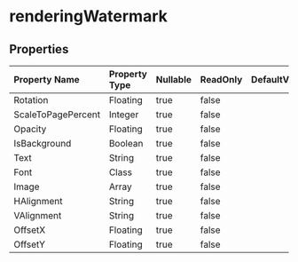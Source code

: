 # **renderingWatermark**

 

## **Properties**

| Property Name | Property Type | Nullable |  ReadOnly | DefaultValue | Description | 
| :- | :- | :- |:- |  :- | :- |
|Rotation|Floating|true|false |  ||
|ScaleToPagePercent|Integer|true|false |  ||
|Opacity|Floating|true|false |  ||
|IsBackground|Boolean|true|false |  ||
|Text|String|true|false |  ||
|Font|Class|true|false |  ||
|Image|Array|true|false |  ||
|HAlignment|String|true|false |  ||
|VAlignment|String|true|false |  ||
|OffsetX|Floating|true|false |  ||
|OffsetY|Floating|true|false |  ||


